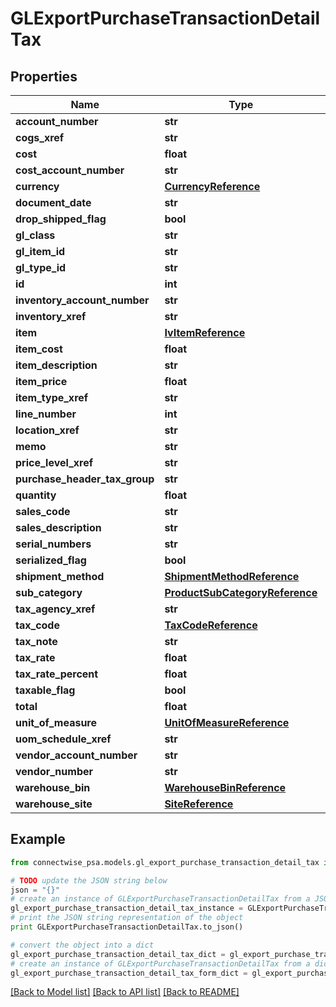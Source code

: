 # GLExportPurchaseTransactionDetailTax


## Properties
Name | Type | Description | Notes
------------ | ------------- | ------------- | -------------
**account_number** | **str** |  | [optional] 
**cogs_xref** | **str** |  | [optional] 
**cost** | **float** |  | [optional] 
**cost_account_number** | **str** |  | [optional] 
**currency** | [**CurrencyReference**](CurrencyReference.md) |  | [optional] 
**document_date** | **str** |  | [optional] 
**drop_shipped_flag** | **bool** |  | [optional] 
**gl_class** | **str** |  | [optional] 
**gl_item_id** | **str** |  | [optional] 
**gl_type_id** | **str** |  | [optional] 
**id** | **int** |  | [optional] 
**inventory_account_number** | **str** |  | [optional] 
**inventory_xref** | **str** |  | [optional] 
**item** | [**IvItemReference**](IvItemReference.md) |  | [optional] 
**item_cost** | **float** |  | [optional] 
**item_description** | **str** |  | [optional] 
**item_price** | **float** |  | [optional] 
**item_type_xref** | **str** |  | [optional] 
**line_number** | **int** |  | [optional] 
**location_xref** | **str** |  | [optional] 
**memo** | **str** |  | [optional] 
**price_level_xref** | **str** |  | [optional] 
**purchase_header_tax_group** | **str** |  | [optional] 
**quantity** | **float** |  | [optional] 
**sales_code** | **str** |  | [optional] 
**sales_description** | **str** |  | [optional] 
**serial_numbers** | **str** |  | [optional] 
**serialized_flag** | **bool** |  | [optional] 
**shipment_method** | [**ShipmentMethodReference**](ShipmentMethodReference.md) |  | [optional] 
**sub_category** | [**ProductSubCategoryReference**](ProductSubCategoryReference.md) |  | [optional] 
**tax_agency_xref** | **str** |  | [optional] 
**tax_code** | [**TaxCodeReference**](TaxCodeReference.md) |  | [optional] 
**tax_note** | **str** |  | [optional] 
**tax_rate** | **float** |  | [optional] 
**tax_rate_percent** | **float** |  | [optional] 
**taxable_flag** | **bool** |  | [optional] 
**total** | **float** |  | [optional] 
**unit_of_measure** | [**UnitOfMeasureReference**](UnitOfMeasureReference.md) |  | [optional] 
**uom_schedule_xref** | **str** |  | [optional] 
**vendor_account_number** | **str** |  | [optional] 
**vendor_number** | **str** |  | [optional] 
**warehouse_bin** | [**WarehouseBinReference**](WarehouseBinReference.md) |  | [optional] 
**warehouse_site** | [**SiteReference**](SiteReference.md) |  | [optional] 

## Example

```python
from connectwise_psa.models.gl_export_purchase_transaction_detail_tax import GLExportPurchaseTransactionDetailTax

# TODO update the JSON string below
json = "{}"
# create an instance of GLExportPurchaseTransactionDetailTax from a JSON string
gl_export_purchase_transaction_detail_tax_instance = GLExportPurchaseTransactionDetailTax.from_json(json)
# print the JSON string representation of the object
print GLExportPurchaseTransactionDetailTax.to_json()

# convert the object into a dict
gl_export_purchase_transaction_detail_tax_dict = gl_export_purchase_transaction_detail_tax_instance.to_dict()
# create an instance of GLExportPurchaseTransactionDetailTax from a dict
gl_export_purchase_transaction_detail_tax_form_dict = gl_export_purchase_transaction_detail_tax.from_dict(gl_export_purchase_transaction_detail_tax_dict)
```
[[Back to Model list]](../README.md#documentation-for-models) [[Back to API list]](../README.md#documentation-for-api-endpoints) [[Back to README]](../README.md)



